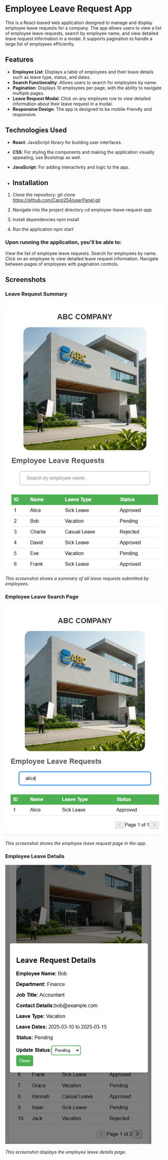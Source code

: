 # Employee Leave Request App

This is a React-based web application designed to manage and display employee leave requests for a company. The app allows users to view a list of employee leave requests, search by employee name, and view detailed leave request information in a modal. It supports pagination to handle a large list of employees efficiently.

## Features

- **Employee List**: Displays a table of employees and their leave details such as leave type, status, and dates.
- **Search Functionality**: Allows users to search for employees by name.
- **Pagination**: Displays 10 employees per page, with the ability to navigate multiple pages.
- **Leave Request Modal**: Click on any employee row to view detailed information about their leave request in a modal.
- **Responsive Design**: The app is designed to be mobile-friendly and responsive.

 ## Technologies Used

- **React**: JavaScript library for building user interfaces.
- **CSS**: For styling the components and making the application visually appealing, use Bootstrap as well.
- **JavaScript**: For adding interactivity and logic to the app.

- ## Installation

1. Clone the repository:
  git clone https://github.com/Carol254/userPanel.git
  
2. Navigate into the project directory
     cd employee-leave-request-app
   
3. Install dependencies
   npm install
   
4. Run the application
   npm start

### Upon running the application, you'll be able to:
View the list of employee leave requests.
Search for employees by name.
Click on an employee to view detailed leave request information.
Navigate between pages of employees with pagination controls.

## Screenshots

### Leave Request Summary
![Employee Leave Request Summary](screenshots/Screenshot_1.png)

*This screenshot shows a summary of all leave requests submitted by employees.*

### Employee Leave Search Page
![Employee Leave Request Page](screenshots/screenshot_2.png)

*This screenshot shows the employee leave request page in the app.*

### Employee Leave Details
![Employee Leave Details](screenshots/screenshot_4.png)

*This screenshot displays the employee leave details page.*



